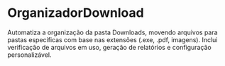 # OrganizadorDownload
Automatiza a organização da pasta Downloads, movendo arquivos para pastas específicas com base nas extensões (.exe, .pdf, imagens). Inclui verificação de arquivos em uso, geração de relatórios e configuração personalizável.
